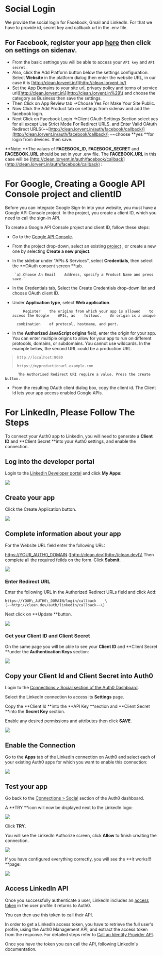 # Social Login

We provide the social login for Facebook, Gmail and LinkedIn. For that we have to provide id, secret key and callback url in the .env file.

## **For Facebook**, register your app [here](https://developers.facebook.com/apps)  then click on settings on sidenav.

* From the basic settings you will be able to    access your `API key` and `API secret`.
* Also, click the Add Platform button below the settings configuration. Select **Website** in the platform dialog then    enter the    website    URL, in our case it is [http://clean.lorvent.in/](http://clean.lorvent.in/)
* Set the App Domains    to your site url, privacy policy and terms of    service url\([http://clean.lorvent.in\](http://clean.lorvent.in%29\) and choose    the category    as Business then save the settings.
* Then Click on App Review tab    -&gt;Choose Yes For Make Your Site Public.
* Now Click the Add Product tab on    settings    from sidenav and add the facebook login.
* Next Click on Facebook Login -&gt;Client    OAuth Settings Section select yes    for all except Use Strict Mode    For Redirect    URLS.    and    Enter Valid OAtuth Redirect URLS\(~~[http://clean.lorvent.in/auth/facebook/callback/](http://clean.lorvent.in/auth/facebook/callback/)  ~~choose **yes **for login from devices.
  then save.

**Note: **The values of **FACEBOOK\_ID**, **FACEBOOK\_SECRET** and **FACEBOOK\_URL** should be set in your .env file. The    **FACEBOOK\_URL**     in this case will be [http://clean.lorvent.in/auth/facebook/callback](http://clean.lorvent.in/auth/facebook/callback) :

# For Google, Creating a Google API Console project and clientID

Before you can integrate Google Sign-In into your website, you must have a Google API Console project. In the project, you    create a    client ID, which you need to call the sign-in    API.

To create a Google API Console project and client ID, follow    these steps:

* Go to the [Google    API    Console](https://console.developers.google.com/project/_/apiui/apis/library).
* From the project    drop-down, select an existing    [project](https://support.google.com/cloud/answer/6158853) ,    or create a new one by selecting **Create a new project**.
* In the sidebar under "APIs & Services",    select **Credentials**, then select the **OAuth consent screen **tab.

       `a).Choose An Email    Address, specify a Product Name and press save.`

* In the Credentials tab, Select the Create Credentials drop-down list and choose OAuth client ID.

* Under **Application type**, select **Web application**.

  ```
       Register    the origins from which your app is allowed    to access the Google    APIs, as    follows.    An origin is a unique    

    combination    of protocol, hostname, and port.
  ```

* In the **Authorized JavaScript origins** field, enter the origin for your app. You can enter multiple origins to allow for your app    to run on different protocols, domains, or subdomains. You cannot use wildcards. In the example below, the second    URL could be a production URL.

> ```
> http://localhost:8080
>
> https://myproductionurl.example.com
> ```

```
      The Authorised Redirect URI require a value. Press the create button.
```

* From the resulting OAuth client dialog box, copy the client id. The Client Id lets your app access enabled Google APIs.

# For LinkedIn, Please Follow The Steps

To connect your Auth0 app to    LinkedIn, you will need to generate a **Client ID** and **Client Secret **into your Auth0 settings, and enable the connection.

## Log into    the developer portal

Login to    the [LinkedIn Developer portal](https://developer.linkedin.com/)    and    click **My    Apps**:

![](/assets/one.jpeg)

## Create your app

Click the Create Application button.

![](/assets/two.jpeg)

## Complete information about your app

For the Website URL field    enter the following URL:

[https://YOUR\_AUTH0\_DOMAIN](https://YOUR_AUTH0_DOMAIN)    \([http://clean.dev](http://clean.dev)\) Then complete all the required feilds on the form. Click **Submit**.

![](/assets/three.jpeg)

### Enter Redirect URL

Enter the following URL in the    Authorized Redirect URLs field and click Add:

```
https://YOUR\_AUTH0\_DOMAIN/login/callback    \(~~http://clean.dev/auth/linkedin/callback~~\)
```

Next click on **Update **button.

![](/assets/four.jpeg)

### Get your Client ID and Client Secret

On the same page you will be able to see your **Client ID** and **Client Secret **under the **Authentication Keys** section:

![](/assets/five.jpeg)

## Copy your Client Id and Client Secret into Auth0

Login to    the [Connections    &gt; Social    section of the Auth0 Dashboard](https://manage.auth0.com/#/connections/social).

Select the LinkedIn connection to access its **Settings** page.

Copy the **Client Id **into the **API Key **section and **Client Secret **into the **Secret Key** section.

Enable any desired permissions and attributes then click **SAVE**.

![](/assets/six.jpeg)

## Enable the Connection

Go to the **Apps** tab of the    LinkedIn connection on Auth0 and select each    of your existing Auth0 apps for which you want to enable this connection:

![](/assets/seven.jpeg)

## Test your app

Go back    to the [Connections &gt;    Social](https://manage.auth0.com/#/connections/social) section of the    Auth0 dashboard.

A **TRY **icon will now be displayed next to the LinkedIn logo:

![](/assets/eight.jpeg)

Click **TRY**.

You    will    see    the    LinkedIn Authorize screen, click **Allow**    to finish    creating    the    connection.

![](/assets/nine.jpeg)

If you have configured everything correctly, you will    see    the **It works!!! **page:

![](/assets/ten.jpeg)

## Access LinkedIn API

Once you successfully authenticate a user, LinkedIn includes an    [access token](https://auth0.com/docs/tokens/access-token) in the user profile it returns to Auth0.

You    can    then use this token to call their API.

In order to get a LinkedIn access token, you have to retrieve the full user's profile,    using the Auth0 Management    API,    and    extract    the access token from the response. For detailed steps refer to [Call an Identity Provider API](https://auth0.com/docs/connections/calling-an-external-idp-api).

Once you have the token you can call the API, following    LinkedIn's documentation.

